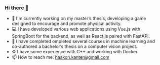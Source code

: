 ### Hi there 👋
- 🔭 I'm currently working on my master’s thesis, developing a game designed to encourage and promote physical activity.
- 💻 I have developed various web applications using Vue.js with SpringBoot for the backend, as well as React.js paired with FastAPI.
- 🤖 I have completed  ompleted several courses in machine learning and co-authored a bachelor’s thesis on a computer vision project.
- ⚙️ I have some experience with C++ and working with Docker.
- 📫 How to reach me: haakon.kanter@gmail.com


<!--
**haakonka/haakonka** is a ✨ _special_ ✨ repository because its `README.md` (this file) appears on your GitHub profile.

Here are some ideas to get you started:

- 🔭 I’m currently working on my bachelors thesis, which is a computer vision machine learning task
- 🌱 I’m currently learning ...
- 👯 I’m looking to collaborate on ...
- 🤔 I’m looking for help with ...
- 💬 Ask me about ...
- 📫 How to reach me: haakon.kanter@gmail
- 😄 Pronouns: ...
- ⚡ Fun fact: ...
-->
